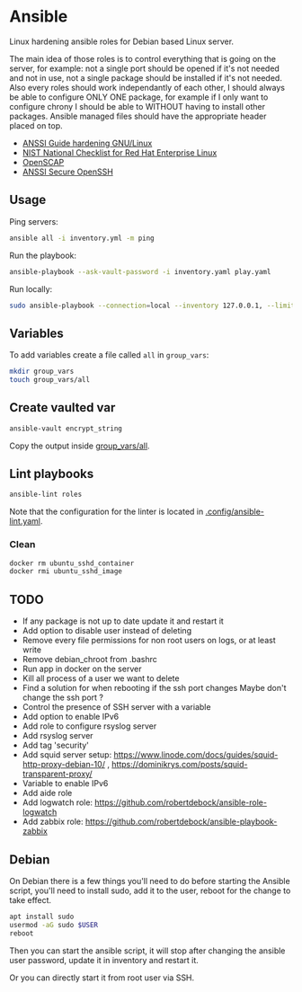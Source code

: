 # Ansible

Linux hardening ansible roles for Debian based Linux server.

The main idea of those roles is to control everything that is going on the
server, for example: not a single port should be opened if it's not needed and
not in use, not a single package should be installed if it's not needed. Also
every roles should work independantly of each other, I should always be able to
configure ONLY ONE package, for example if I only want to configure chrony I
should be able to WITHOUT having to install other packages. Ansible managed
files should have the appropriate header placed on top.

- [ANSSI Guide hardening GNU/Linux](https://www.ssi.gouv.fr/guide/recommandations-de-securite-relatives-a-un-systeme-gnulinux/)
- [NIST National Checklist for Red Hat Enterprise Linux](https://ncp.nist.gov/checklist/909)
- [OpenSCAP](https://github.com/OpenSCAP/openscap)
- [ANSSI Secure OpenSSH](https://www.ssi.gouv.fr/administration/guide/recommandations-pour-un-usage-securise-dopenssh/)

## Usage

Ping servers:

```bash
ansible all -i inventory.yml -m ping
```

Run the playbook:

```bash
ansible-playbook --ask-vault-password -i inventory.yaml play.yaml
```

Run locally:

```bash
sudo ansible-playbook --connection=local --inventory 127.0.0.1, --limit 127.0.0.1 play.yml
```

## Variables

To add variables create a file called `all` in `group_vars`:

```bash
mkdir group_vars
touch group_vars/all
```

## Create vaulted var

```bash
ansible-vault encrypt_string
```

Copy the output inside [group_vars/all](./group_vars/all).

## Lint playbooks

```bash
ansible-lint roles
```

Note that the configuration for the linter is located in [.config/ansible-lint.yaml](./.config/ansible-lint.yml).

### Clean

```bash
docker rm ubuntu_sshd_container
docker rmi ubuntu_sshd_image
```

## TODO

- If any package is not up to date update it and restart it
- Add option to disable user instead of deleting
- Remove every file permissions for non root users on logs, or at least write
- Remove debian_chroot from .bashrc
- Run app in docker on the server
- Kill all process of a user we want to delete
- Find a solution for when rebooting if the ssh port changes
    Maybe don't change the ssh port ?
- Control the presence of SSH server with a variable
- Add option to enable IPv6
- Add role to configure rsyslog server
- Add rsyslog server
- Add tag 'security'
- Add squid server setup: https://www.linode.com/docs/guides/squid-http-proxy-debian-10/ , https://dominikrys.com/posts/squid-transparent-proxy/
- Variable to enable IPv6
- Add aide role
- Add logwatch role: https://github.com/robertdebock/ansible-role-logwatch
- Add zabbix role: https://github.com/robertdebock/ansible-playbook-zabbix

## Debian

On Debian there is a few things you'll need to do before starting the Ansible
script, you'll need to install sudo, add it to the user, reboot for the change
to take effect.

```bash
apt install sudo
usermod -aG sudo $USER
reboot
```

Then you can start the ansible script, it will stop after changing the ansible
user password, update it in inventory and restart it.

Or you can directly start it from root user via SSH.

